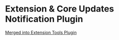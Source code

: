 # Extension & Core Updates Notification Plugin
[Merged into Extension Tools Plugin](https://github.com/brbrbr/plg_system_extensiontools)
